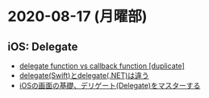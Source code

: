 # 2020-08-17 (月曜部)

## iOS: Delegate

- [delegate function vs callback function [duplicate]](https://stackoverflow.com/questions/15597601/delegate-function-vs-callback-function)
- [delegate(Swift)とdelegate(.NET)は違う](https://qiita.com/kushikota/items/2dc4b377b89ea15e0b2a)
- [iOSの画面の基礎、デリゲート(Delegate)をマスターする](https://qiita.com/zucay/items/03080645dde1a62ec570)